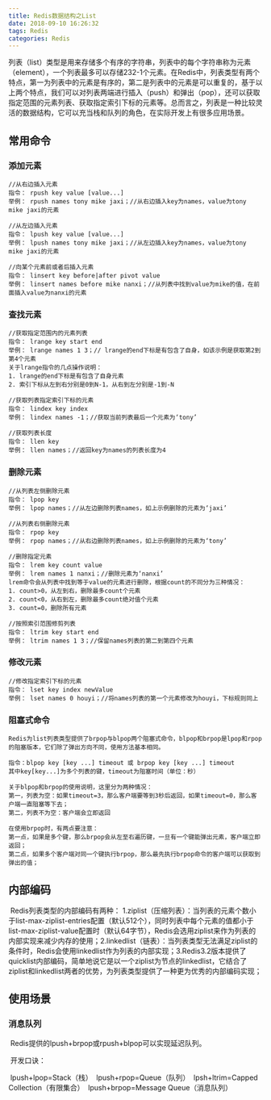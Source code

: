 ```yaml
---
title: Redis数据结构之List
date: 2018-09-10 16:26:32
tags: Redis
categories: Redis
---
```


​	列表（list）类型是用来存储多个有序的字符串，列表中的每个字符串称为元素（element），一个列表最多可以存储232-1个元素。在Redis中，列表类型有两个特点，第一为列表中的元素是有序的，第二是列表中的元素是可以重复的，基于以上两个特点，我们可以对列表两端进行插入（push）和弹出（pop），还可以获取指定范围的元素列表、获取指定索引下标的元素等。总而言之，列表是一种比较灵活的数据结构，它可以充当栈和队列的角色，在实际开发上有很多应用场景。

## 常用命令

###  添加元素

```
//从右边插入元素
指令： rpush key value [value...]
举例： rpush names tony mike jaxi；//从右边插入key为names，value为tony mike jaxi的元素

//从左边插入元素
指令： lpush key value [value...]
举例： lpush names tony mike jaxi；//从左边插入key为names，value为tony mike jaxi的元素

//向某个元素前或者后插入元素
指令： linsert key before|after pivot value
举例： linsert names before mike nanxi；//从列表中找到value为mike的值，在前面插入value为nanxi的元素
```

### 查找元素

```
//获取指定范围内的元素列表
指令： lrange key start end
举例： lrange names 1 3；// lrange的end下标是有包含了自身，如该示例是获取第2到第4个元素
关于lrange指令的几点操作说明：
1. lrange的end下标是有包含了自身元素
2. 索引下标从左到右分别是0到N-1，从右到左分别是-1到-N

//获取列表指定索引下标的元素
指令： lindex key index
举例： lindex names -1；//获取当前列表最后一个元素为‘tony’

//获取列表长度
指令： llen key
举例： llen names；//返回key为names的列表长度为4
```
### 删除元素

```
//从列表左侧删除元素
指令： lpop key
举例： lpop names；//从左边删除列表names，如上示例删除的元素为‘jaxi’

//从列表右侧删除元素
指令： rpop key
举例： rpop names；//从右边删除列表names，如上示例删除的元素为‘tony’

//删除指定元素
指令： lrem key count value
举例： lrem names 1 nanxi；//删除元素为‘nanxi’
lrem命令会从列表中找到等于value的元素进行删除，根据count的不同分为三种情况：
1. count>0，从左到右，删除最多count个元素
2. count<0，从右到左，删除最多count绝对值个元素
3. count=0，删除所有元素

//按照索引范围修剪列表
指令： ltrim key start end
举例： ltrim names 1 3；//保留names列表的第二到第四个元素
```
### 修改元素

```
//修改指定索引下标的元素
指令： lset key index newValue
举例： lset names 0 houyi；//将names列表的第一个元素修改为houyi，下标规则同上
```
###  阻塞式命令

```
Redis为list列表类型提供了brpop与blpop两个阻塞式命令，blpop和brpop是lpop和rpop的阻塞版本，它们除了弹出方向不同，使用方法基本相同。

指令：blpop key [key ...] timeout 或 brpop key [key ...] timeout
其中key[key...]为多个列表的键，timeout为阻塞时间（单位：秒）

关于blpop和brpop的使用说明，这里分为两种情况：
第一，列表为空：如果timeout=3，那么客户端要等到3秒后返回，如果timeout=0，那么客户端一直阻塞等下去；
第二，列表不为空：客户端会立即返回

在使用brpop时，有两点要注意：
第一点，如果是多个键，那么brpop会从左至右遍历键，一旦有一个键能弹出元素，客户端立即返回；
第二点，如果多个客户端对同一个键执行brpop，那么最先执行brpop命令的客户端可以获取到弹出的值；
```
## 内部编码

​	Redis列表类型的内部编码有两种：
​	1.ziplist（压缩列表）：当列表的元素个数小于list-max-ziplist-entries配置（默认512个），同时列表中每个元素的值都小于list-max-ziplist-value配置时（默认64字节），Redis会选用ziplist来作为列表的内部实现来减少内存的使用；
​	2.linkedlist（链表）：当列表类型无法满足ziplist的条件时，Redis会使用linkedlist作为列表的内部实现；
​	3.Redis3.2版本提供了quicklist内部编码，简单地说它是以一个ziplist为节点的linkedlist，它结合了ziplist和linkedlist两者的优势，为列表类型提供了一种更为优秀的内部编码实现；
## 使用场景

### 消息队列

​	Redis提供的lpush+brpop或rpush+blpop可以实现延迟队列。

​	开发口诀：

​	lpush+lpop=Stack（栈）
​	lpush+rpop=Queue（队列）
​	lpsh+ltrim=Capped Collection（有限集合）
​	lpush+brpop=Message Queue（消息队列）



